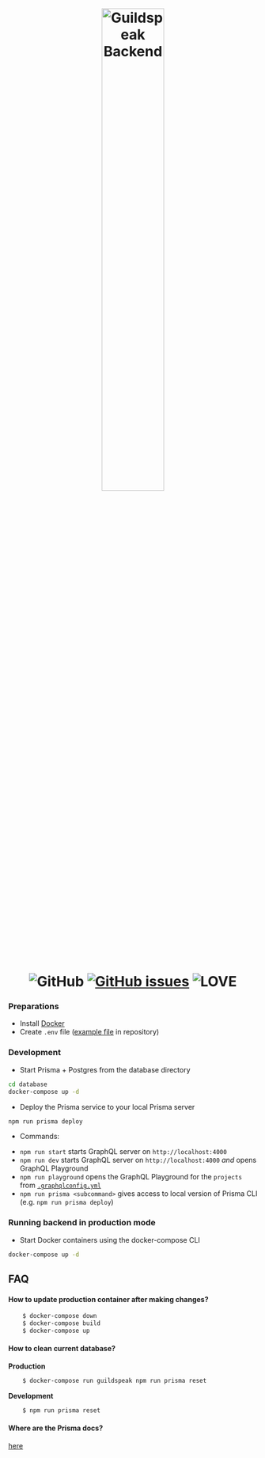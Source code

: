 <p align="center">
  <h1 align="center">
    <img src="https://cdn.rawgit.com/guildspeak/branding/cdn/SVG/icon-backend.svg" width="50%" alt="Guildspeak Backend"/><br>
     <img src="https://img.shields.io/github/license/guildspeak/guildspeak-backend.svg?style=for-the-badge" alt="GitHub"/>
     <a href="https://github.com/guildspeak/guildspeak-backend/issues"><img src="https://img.shields.io/github/issues/guildspeak/guildspeak-backend.svg?style=for-the-badge" alt="GitHub issues" /></a>
     <img src="https://img.shields.io/badge/Built%20with-%E2%9D%A4%20LOVE-red.svg?longCache=true&amp;style=for-the-badge" alt="LOVE" />
  </h1>
</p>


### Preparations

- Install [Docker](https://www.docker.com/get-started)
- Create `.env` file ([example file](./.env.example) in repository)
### Development

- Start Prisma + Postgres from the database directory
```bash
cd database
docker-compose up -d
```

- Deploy the Prisma service to your local Prisma server
```bash
npm run prisma deploy
```

- Commands:
* `npm run start` starts GraphQL server on `http://localhost:4000`
* `npm run dev` starts GraphQL server on `http://localhost:4000` _and_ opens GraphQL Playground
* `npm run playground` opens the GraphQL Playground for the `projects` from [`.graphqlconfig.yml`](./.graphqlconfig.yml)
* `npm run prisma <subcommand>` gives access to local version of Prisma CLI (e.g. `npm run prisma deploy`)
### Running backend in production mode

- Start Docker containers using the docker-compose CLI
```bash
docker-compose up -d
```

## FAQ
#### How to update production container after making changes? 
```bash
    $ docker-compose down
    $ docker-compose build
    $ docker-compose up
```
#### How to clean current database?
**Production**
```bash
    $ docker-compose run guildspeak npm run prisma reset
```
**Development**
 ```bash
     $ npm run prisma reset
```
#### Where are the Prisma docs? 
[here](https://www.prisma.io/docs)
